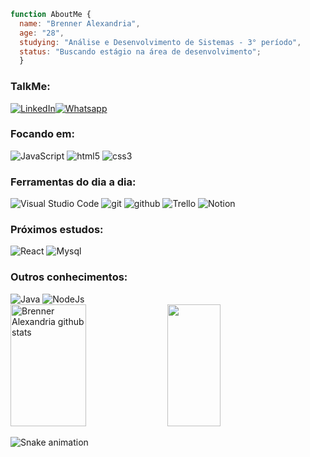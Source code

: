 ```JavaScript
function AboutMe {
  name: "Brenner Alexandria",
  age: "28",
  studying: "Análise e Desenvolvimento de Sistemas - 3° período",
  status: "Buscando estágio na área de desenvolvimento";
  }
```

<h3> TalkMe: </h3>

<p><a href="https://www.linkedin.com/in/brenner-alexandria-b73694205/" target="_blank"><img alt="LinkedIn" src="https://img.shields.io/badge/linkedin-%230077B5.svg?&style=for-the-badge&logo=linkedin&logoColor=white" /></a><a href="https://api.whatsapp.com/send?phone=5531992070867&text=Vim%20pelo%20GitHub!" target="_blank"><img alt="Whatsapp" src="https://img.shields.io/badge/WhatsApp-25D366?style=for-the-badge&logo=whatsapp&logoColor=white" /></a>
</p>

<h3 align="left"> Focando em: </h3>
<section align="left">
<img alt="JavaScript" src="https://img.shields.io/badge/-JavaScript-D99A26?style=flat-square&logo=JavaScript&logoColor=white" />
<img alt="html5" src="https://img.shields.io/badge/-HTML5-E34F26?style=flat-square&logo=html5&logoColor=white" />
<img alt="css3" src="https://img.shields.io/badge/-CSS3-1396CE?style=flat-square&logo=css3&logoColor=white" />
</section>  

<h3 align="left"> Ferramentas do dia a dia: </h3>
<section align="left">
<img alt="Visual Studio Code" src="https://img.shields.io/badge/-Visual%20Studio%20Code-2E9DE8?style=flat-square&logo=visual-studio-code&logoColor=#22A4E7" />
<img alt="git" src="https://img.shields.io/badge/-Git-F05032?style=flat-square&logo=git&logoColor=white" />
<img alt="github" src="https://img.shields.io/badge/-Github-000000?style=flat-square&logo=github&logoColor=white" />
<img alt="Trello" src="https://img.shields.io/badge/-Trello-0073B5?style=flat-square&logo=Trello&logoColor=white" />
<img alt="Notion" src="https://img.shields.io/badge/-Notion-F2F2F2?style=flat-square&logo=Notion&logoColor=black" />
</section> 

<h3 align="left"> Próximos estudos: </h3>
<section align="left">
<img alt="React" src="https://img.shields.io/badge/-React-45b8d8?style=flat-square&logo=react&logoColor=white" />
<img alt="Mysql" src="https://img.shields.io/badge/-Mysql-000000?style=flat-square&logo=mysql&logoColor=DC7500" />
</section> 
  
<h3 align="left"> Outros conhecimentos: </h3>
<section align="left">
<img alt="Java" src="https://img.shields.io/badge/-Java-DF2B2D?style=flat-square&logo=java&logoColor=white" />
<img alt="NodeJs" src="https://img.shields.io/badge/-Node.js-339933?style=flat-square&logo=nodedotjs&logoColor=white" />
</section>

<div align="left">  
  <img width="49%" height="195px" src="https://github-readme-stats.vercel.app/api?username=brenneralexandria&show_icons=true&count_private=true&hide_border=true&title_color=d19a66&&icon_color=d19a66&text_color=c9d1d9&bg_color=0d1117" alt="Brenner Alexandria github stats" /> 
  <img width="41%" height="195px" src="https://github-readme-stats.vercel.app/api/top-langs/?username=brenneralexandria&layout=compact&hide_border=true&title_color=d19a66&&text_color=ffffff&bg_color=0d1117" />
</div>

![Snake animation](https://github.com/brenneralexandria/brenneralexandria/blob/output/github-contribution-grid-snake.svg)
